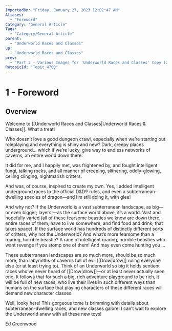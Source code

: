 ```yaml
---
ImportedOn: "Friday, January 27, 2023 12:02:47 AM"
Aliases:
  - "Foreword"
Category: "General Article"
Tags:
  - "Category/General-Article"
parent:
  - "Underworld Races and Classes"
up:
  - "Underworld Races and Classes"
prev:
  - "Part 2 - Various Images for 'Underworld Races and Classes' Copy (2)"
RWtopicId: "Topic_4700"
---
```

# 1 - Foreword
## Overview
Welcome to [[Underworld Races and Classes|Underworld Races & Classes]]. What a treat!

Who doesn’t love a good dungeon crawl, especially when we’re starting out roleplaying and everything is shiny and new? Dark, creepy places underground... which if we’re lucky, give way to endless networks of caverns, an entire world down there.

It did for me, and I happily met, was frightened by, and fought intelligent fungi, talking rocks, and all manner of creeping, slithering, oddly-glowing, ceiling clinging, nightmarish critters.

And was, of course, inspired to create my own. Yes, I added intelligent underground races to the official D&D® rules, and even a subterranean-dwelling species of dragon—and I’m still doing it, with glee!

And why not? If the Underworld is a vast subterranean landscape, as big—or even bigger; layers!—as the surface world above, it’s a world. Vast and hopefully varied (all of these fearsome beasties we know are down there, entire races of them, have to live somewhere, and find food and drink; that takes space). If the surface world has hundreds of distinctly different sorts of critters, why not the Underworld? And what’s more fearsome than a roaring, horrible beastie? A race of intelligent roaring, horrible beasties who want revenge if you stomp one of them! And may even come hunting you ...

These subterranean landscapes are so much more, should be so much more, than labyrinths of caverns full of evil [[Drow|drow]] ruling everyone else (or at least trying to). Think of an Underworld so big it holds sentient races who’ve never heard of [[Drow|drow]]—or at least never actually seen one. It follows that for such a big, rich adventure playground to be rich, it will be full of new races, who live their lives in such different ways than humans on the surface that playing characters of these different races will demand new character classes.

Well, looky here! This gorgeous tome is brimming with details about subterranean-dwelling races, and new classes galore! I can’t wait to explore the Underworld anew with all these new toys!

Ed Greenwood

